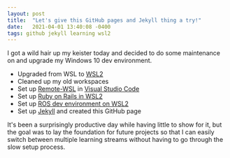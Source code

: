 ```yaml
---
layout: post
title:  "Let's give this GitHub pages and Jekyll thing a try!"
date:   2021-04-01 13:40:08 -0400
tags: github jekyll learning wsl2
---
```


I got a wild hair up my keister today and decided to do some maintenance on and upgrade my Windows 10 dev environment.

* Upgraded from WSL to [WSL2][wsl2]
* Cleaned up my old workspaces
* Set up [Remote-WSL][remote-wsl] in [Visual Studio Code][vscode]
* Set up [Ruby on Rails in WSL2][rails-wsl2]
* Set up [ROS dev environment on WSL2][ros-wsl2]
* Set up [Jekyll][jekyll] and created this GitHub page

It's been a surprisingly productive day while having little to show for it, but the goal was to lay the foundation for future projects so that I can easily switch between multiple learning streams without having to go through the slow setup process.

[wsl2]: https://docs.microsoft.com/en-us/windows/wsl/install-win10
[vscode]:   https://code.visualstudio.com/
[remote-wsl]: https://marketplace.visualstudio.com/items?itemName=ms-vscode-remote.remote-wsl
[rails-wsl2]: https://deanin.com/blog/wsl-2-with-ruby-on-rails-in-windows-10/
[ros-wsl2]: https://jack-kawell.com/2020/06/12/ros-wsl2/
[jekyll]: https://jekyllrb.com/